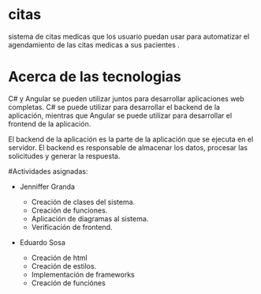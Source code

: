 # citas
 sistema de citas medicas que los usuario puedan usar para automatizar el agendamiento de las citas medicas a sus pacientes .

# Acerca de las tecnologias

C# y Angular se pueden utilizar juntos para desarrollar aplicaciones web completas. C# se puede utilizar para desarrollar el backend de la aplicación, mientras que Angular se puede utilizar para desarrollar el frontend de la aplicación.

El backend de la aplicación es la parte de la aplicación que se ejecuta en el servidor. El backend es responsable de almacenar los datos, procesar las solicitudes y generar la respuesta.


#Actividades asignadas:

* Jenniffer Granda
  * Creación de clases del sistema.
  * Creación de funciones.
  * Aplicación de diagramas al sistema.
  * Verificación de frontend.
   
* Eduardo Sosa
  * Creación de html
  * Creación de estilos.
  * Implementación de frameworks
  * Creación de funciónes

